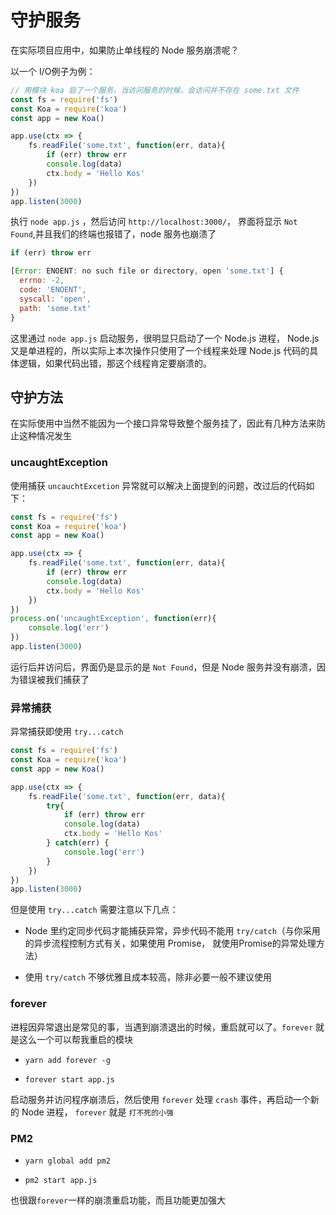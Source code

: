 # 守护服务

在实际项目应用中，如果防止单线程的 Node 服务崩溃呢？

以一个 I/O例子为例：

```js
// 用模块 koa 启了一个服务，当访问服务的时候，会访问并不存在 some.txt 文件
const fs = require('fs')
const Koa = require('koa')
const app = new Koa()

app.use(ctx => {
    fs.readFile('some.txt', function(err, data){
        if (err) throw err
        console.log(data)
        ctx.body = 'Hello Kos'
    })
})
app.listen(3000)
```

执行 `node app.js` ，然后访问 `http://localhost:3000/`， 界面将显示 `Not Found`,并且我们的终端也报错了，node 服务也崩溃了

```js
if (err) throw err

[Error: ENOENT: no such file or directory, open 'some.txt'] {
  errno: -2,
  code: 'ENOENT',
  syscall: 'open',
  path: 'some.txt'
}
```

这里通过 `node app.js` 启动服务，很明显只启动了一个 Node.js 进程， Node.js 又是单进程的，所以实际上本次操作只使用了一个线程来处理 Node.js 代码的具体逻辑，如果代码出错，那这个线程肯定要崩溃的。

## 守护方法

在实际使用中当然不能因为一个接口异常导致整个服务挂了，因此有几种方法来防止这种情况发生

### uncaughtException

使用捕获 `uncauchtExcetion` 异常就可以解决上面提到的问题，改过后的代码如下：

```js
const fs = require('fs')
const Koa = require('koa')
const app = new Koa()

app.use(ctx => {
    fs.readFile('some.txt', function(err, data){
        if (err) throw err
        console.log(data)
        ctx.body = 'Hello Kos'
    })
})
process.on('uncaughtException', function(err){
    console.log('err')
})
app.listen(3000)
```

运行后并访问后，界面仍是显示的是 `Not Found`，但是 Node 服务并没有崩溃，因为错误被我们捕获了

### 异常捕获

异常捕获即使用 `try...catch`

```js
const fs = require('fs')
const Koa = require('koa')
const app = new Koa()

app.use(ctx => {
    fs.readFile('some.txt', function(err, data){
        try{
            if (err) throw err
            console.log(data)
            ctx.body = 'Hello Kos'
        } catch(err) {
            console.log('err')
        }
    })
})
app.listen(3000)
```

但是使用 `try...catch` 需要注意以下几点：

- Node 里约定同步代码才能捕获异常，异步代码不能用 `try/catch`（与你采用的异步流程控制方式有关，如果使用 Promise， 就使用Promise的异常处理方法）

- 使用 `try/catch` 不够优雅且成本较高，除非必要一般不建议使用

### forever

进程因异常退出是常见的事，当遇到崩溃退出的时候，重启就可以了。`forever` 就是这么一个可以帮我重启的模块

- `yarn add forever -g`

- `forever start app.js`

启动服务并访问程序崩溃后，然后使用 `forever` 处理 `crash` 事件，再启动一个新的 Node 进程， `forever` 就是 `打不死的小强`

### PM2

- `yarn global add pm2`

- `pm2 start app.js`

也很跟`forever`一样的崩溃重启功能，而且功能更加强大

